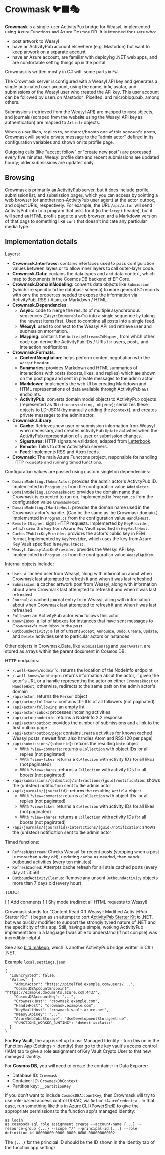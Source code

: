 ﻿# Crowmask 🐦‍⬛🎭

**Crowmask** is a single-user ActivityPub bridge for Weasyl, implemented
using Azure Functions and Azure Cosmos DB. It is intended for users who:

* post artwork to Weasyl
* have an ActivityPub account elsewhere (e.g. Mastodon) but want to keep
  artwork on a separate account
* have an Azure account, are familiar with deploying .NET web apps, and are
  comfortable setting things up in the portal

Crowmask is written mostly in C# with some parts in F#.

The Crowmask server is configured with a Weasyl API key and generates a single
automated user account, using the name, info, avatar, and submissions of the
Weasyl user who created the API key. This user account can be followed by
users on Mastodon, Pixelfed, and microblog.pub, among others.

Submissions (retrieved from the Weasyl API) are mapped to `Note` objects, and
journals (scraped from the website using the Weasyl API key as authentication)
are mapped to `Article` objects.

When a user likes, replies to, or shares/boosts one of this account's posts,
Crowmask will send a private message to the "admin actor" defined in its
configuration variables and shown on its profile page.

Outgoing calls (like "accept follow" or "create new post") are processed every
five minutes. Weasyl profile data and recent submissions are updated hourly;
older submissions are updated daily.

## Browsing

Crowmask is primarily an [ActivityPub](https://www.w3.org/TR/activitypub/)
server, but it does include profile, submission list, and submission pages,
which you can access by pointing a web browser (or another non-ActivityPub
user agent) at the actor, outbox, and object URIs, respectively. For example,
the URL `/api/actor` will send ActivityPub info to a program that asks for it
(in the `Accept` header), but it will send an HTML profile page to a web
browser, and a Markdown version of that page to something like `curl` that
doesn't indicate any particular media type.

## Implementation details

Layers:

* **Crowmask.Interfaces**: contains interfaces used to pass configuration
  values between layers or to allow inner layers to call outer-layer code.
* **Crowmask.Data**: contains the data types and and data context, which map
  to documents in the Cosmos DB backend of EF Core.
* **Crowmask.DomainModeling**: converts data objects like `Submission` (which
  are specific to the database schema) to more general F# records with only
  the properties needed to expose the information via ActivityPub, RSS / Atom,
  or Markdown / HTML.
* **Crowmask.Dependencies**:
    * **Async**: code to merge the results of multiple asynchronous sequences
      (`IAsyncEnumerable<T>`) into a single sequence by taking the newest
      items first. Used to combine all posts into a single feed.
    * **Weasyl**: used to connect to the Weasyl API and retrieve user and
      submission information.
    * **Mapping**: contains the `ActivityStreamsIdMapper`, from which other
      code can derive the ActivityPub IDs / URIs for users, posts, and
      interaction notifications.
* **Crowmask.Formats**:
    * **ContentNeogtiation**: helps perform content negotiation with the
      `Accept` header.
    * **Summaries**: provides Markdown and HTML summaries of interactions with
      posts (boosts, likes, and replies) which are shown on the post page and
      sent in private messages to the admin actor.
    * **Markdown**: Implements the web UI by creating Markdown and HTML
      representations of data available through ActivityPub `GET` endpoints.
    * **ActivityPub**: converts domain model objects to ActivityPub
      objects (represented as `IDictionary<string, object>`); serializes these
      objects to LD-JSON (by manually adding the `@context`), and creates
      private messages to the admin actor.
* **Crowmask.Library**:
    * **Cache**: Retrieves new user or submission information from Weasyl when
      necessary, and creates ActivityPub `Update` activities when the
      ActivityPub representation of a user or submission changes.
    * **Signatures**: HTTP signature validation, adapted from
      [Letterbook](https://github.com/Letterbook/Letterbook).
    * **Remote**: Talks to other ActivityPub servers.
    * **Feed**: Implements RSS and Atom feeds.
* **Crowmask**: The main Azure Functions project, responsible for handling
  HTTP requests and running timed functions.

Configuration values are passed using custom singleton dependencies:

* `DomainModeling.IAdminActor`: provides the admin actor's ActivityPub ID. Implemented in `Program.cs` from the configuration value `AdminActor`.
* `DomainModeling.ICrowmaskHost`: provides the domain name that Crowmask is expected to run on. Implemented in `Program.cs` from the configuration value `CrowmaskHost`.
* `DomainModeling.IHandleHost`: provides the domain name used in the Crowmask actor's handle. (Can be the same as the Crowmask domain.) Implemented in `Program.cs` from the configuration value `HandleHost`.
* `Remote.ISigner`: signs HTTP requests. Implemented by `KeyProvider`, which uses the key from Azure Key Vault specified in `KeyVaultHost`.
* `Cache.IPublicKeyProvider`: provides the actor's public key in PEM format. Implemented by `KeyProvider`, which uses the key from Azure Key Vault specified in `KeyVaultHost`.
* `Weasyl.IWeasylApiKeyProvider`: provides the Weasyl API key. Implemented in `Program.cs` from the configuration value `WeasylApiKey`.

Internal objects include:

* `User`: a cached user from Weasyl, along with information about when Crowmask last attempted to refresh it and when it was last refreshed
* `Submission`: a cached artwork post from Weasyl, along with information about when Crowmask last attempted to refresh it and when it was last refreshed
* `Journal`: a cached journal entry from Weasyl, along with information about when Crowmask last attempted to refresh it and when it was last refreshed
* `Follower`: an ActivityPub actor who follows this actor
* `KnownInbox`: a list of inboxes for instances that have sent messages to Crowmask's own inbox in the past
* `OutboundActivity`: a list of unsent `Accept`, `Announce`, `Undo`, `Create`, `Update`, and `Delete` activities sent to particular actors or instances

Other objects in Crowmask.Data, like `SubmissionTag` and `UserAvatar`, are
stored as arrays within the parent document in Cosmos DB.

HTTP endpoints:

* `/.well-known/nodeinfo`: returns the location of the NodeInfo endpoint
* `/.well-known/webfinger`: returns information about the actor, if given the actor's URL or a handle representing the actor on either `CrowmaskHost` or `HandleHost`; otherwise, redirects to the same path on the admin actor's domain
* `/api/actor`: returns the `Person` object
* `/api/actor/followers`: contains the IDs of all followers (not paginated)
* `/api/actor/following`: an empty list
* `/api/actor/inbox`: processes incoming activities
* `/api/actor/nodeinfo`: returns a NodeInfo 2.2 response
* `/api/actor/outbox`: provides the number of submissions and a link to the first outbox page
* `/api/actor/outbox/page`: contains `Create` activities for known cached Weasyl posts, newest first; also handles Atom and RSS (20 per page)
* `/api/submissions/{submitid}`: returns the resulting `Note` object
    * With `?view=comments`: returns a `Collection` with object IDs for all replies (not paginated)
    * With `?view=likes`: returns a `Collection` with activity IDs for all likes (not paginated)
    * With `?view=shares`: returns a `Collection` with activity IDs for all boosts (not paginated)
* `/api/submissions/{submitid}/interactions/{guid}/notification`: shows the (unlisted) notification sent to the admin actor
* `/api/journals/{journalid}`: returns the resulting `Article` object
    * With `?view=comments`: returns a `Collection` with object IDs for all replies (not paginated)
    * With `?view=likes`: returns a `Collection` with activity IDs for all likes (not paginated)
    * With `?view=shares`: returns a `Collection` with activity IDs for all boosts (not paginated)
* `/api/journals/{journalid}/interactions/{guid}/notification`: shows the (unlisted) notification sent to the admin actor

Timed functions:

* `RefreshUpstream`: Checks Weasyl for recent posts (stopping when a post is more than a day old), updating cache as needed, then sends outbound activities (every ten minutes)
* `RefreshCached`: Attempts cache refresh for all stale cached posts (every day at 23:56)
* `OutboundActivityCleanup`: Remove any unsent `OutboundActivity` objects more than 7 days old (every hour)

TODO:

[ ] Add comments
[ ] Shy mode (redirect all HTML requests to Weasyl)

Crowmask stands for "Content Read Off Weasyl: Modified ActivityPub Starter Kit". It began as an attempt
to port [ActivityPub Starter Kit](https://github.com/jakelazaroff/activitypub-starter-kit) to .NET, but
was quickly modified to support the strongly typed nature of .NET and the specificity of this app.
Still, having a simple, working ActivityPub implementation in a language I was able to understand (if
not compile) was incredibly helpful.

See also [bird.makeup](https://sr.ht/~cloutier/bird.makeup/), which is another
ActivityPub bridge written in C# / .NET.

Example `local.settings.json`:

    {
      "IsEncrypted": false,
      "Values": {
        "AdminActor": "https://pixelfed.example.com/users/...",
        "CosmosDBAccountEndpoint": "https://example.documents.azure.com:443/",
        "CosmosDBAccountKey": "...",
        "CrowmaskHost": "crowmask.example.com",
        "HandleHost": "crowmask.example.com",
        "KeyVaultHost": "crowmask.vault.azure.net",
        "WeasylApiKey": "...",
        "AzureWebJobsStorage": "UseDevelopmentStorage=true",
        "FUNCTIONS_WORKER_RUNTIME": "dotnet-isolated"
      }
    }

For **Key Vault**, the app is set up to use Managed Identity - turn this on in
the Function App (Settings > Identity) then go to the key vault's access
control (IAM) tab to give a role assignment of Key Vault Crypto User to that
new managed identity.

For **Cosmos DB**, you will need to create the container in Data Explorer:

* Database ID: `Crowmask`
* Container ID: `CrowmaskDbContext`
* Partition key: `__partitionKey`

If you don't want to include `CosmosDBAccountKey`, then Crowmask will try to
use role-based access control (RBAC) via `DefaultAzureCredential`. In that
case, run something like this in Azure CLI (PowerShell) to give the
appropriate permissions to the function app's managed identity:

    az login
    az cosmosdb sql role assignment create --account-name {...} --resource-group {...} --scope "/" --principal-id {...} --role-definition-id 00000000-0000-0000-0000-000000000002

The `{...}` for the principal ID should be the ID shown in the Identity tab of
the function app settings.
